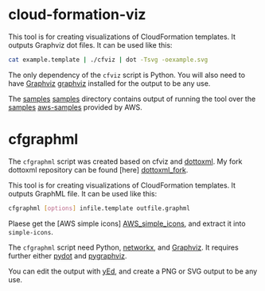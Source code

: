 cloud-formation-viz
===================

This tool is for creating visualizations of CloudFormation templates.
It outputs Graphviz dot files. It can be used like this:

```` bash
cat example.template | ./cfviz | dot -Tsvg -oexample.svg
````

The only dependency of the `cfviz` script is Python. You will also
need to have [Graphviz] [graphviz] installed for the output to be any
use.

The [samples] [samples] directory contains output of running the tool
over the [samples] [aws-samples] provided by AWS.

[aws-samples]: http://aws.amazon.com/cloudformation/aws-cloudformation-templates/
[graphviz]: http://www.graphviz.org/
[samples]: https://github.com/benbc/cloud-formation-viz/tree/master/samples

cfgraphml
===================

The `cfgraphml` script was created based on cfviz and [dottoxml].
My fork dottoxml repository can be found [here] [dottoxml_fork].

This tool is for creating visualizations of CloudFormation templates.
It outputs GraphML file. It can be used like this:

```` bash
cfgraphml [options] infile.template outfile.graphml
````

Plaese get the [AWS simple icons] [AWS_simple_icons], and extract it into `simple-icons`.

[AWS_simple_icons]: https://aws.amazon.com/jp/architecture/icons/

The `cfgraphml` script need Python, [networkx], and [Graphviz].
It requires further either [pydot] and [pygraphviz].

[networkx]: https://networkx.github.io
[pydot]: https://pypi.python.org/pypi/pydot
[pygraphviz]: https://pygraphviz.github.io
[dottoxml]: https://bitbucket.org/dirkbaechle/dottoxml
[dottoxml_fork]: https://bitbucket.org/komeda_shinji/dottoxml

You can edit the output with [yEd], and create a PNG or SVG output to be any use.

[yEd]: https://www.yworks.com/products/yed

